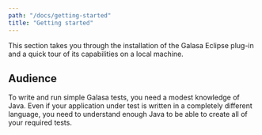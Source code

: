 ```yaml
---
path: "/docs/getting-started"
title: "Getting started"
---
```

This section takes you through the installation of the Galasa Eclipse plug-in and a quick tour of its capabilities on a local machine.

## Audience
To write and run simple Galasa tests, you need a modest knowledge of Java. Even if your application under test is written in a completely different language, you need to understand enough Java to be able to create all of your required tests.